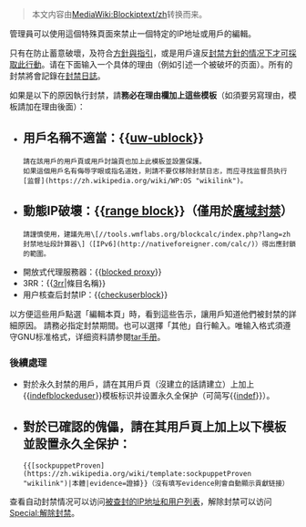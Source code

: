 > 本文内容由[MediaWiki:Blockiptext/zh](https://zh.wikipedia.org/wiki/MediaWiki:Blockiptext/zh)转换而来。


管理員可以使用這個特殊頁面來禁止一個特定的IP地址或用戶的編輯。

只有在防止蓄意破壞，及符合[方針與指引](https://zh.wikipedia.org/wiki/維基百科:方針與指引 "wikilink")，或是用戶違反[封禁方針的情况下才可採取此行動](https://zh.wikipedia.org/wiki/Wikipedia:封禁方針 "wikilink")。请在下面输入一个具体的理由（例如引述一个被破坏的页面）。所有的封禁將會記錄在[封禁日誌](https://zh.wikipedia.org/wiki/Special:Log/block "wikilink")。

如果是以下的原因執行封禁，請**務必在理由欄加上這些模板**（如須要另寫理由，模板請加在理由後面）：

  - 用戶名稱不適當：{{[uw-ublock](https://zh.wikipedia.org/wiki/Template:uw-ublock "wikilink")}}
      -
        請在該用戶的用戶頁或用戶討論頁也加上此模板並設置保護。
        如果這個用戶名有侮辱字眼或指名道姓，則請不要仅移除封禁日志，而应寻找监督员执行[监督](https://zh.wikipedia.org/wiki/WP:OS "wikilink")。
  - 動態IP破壞：{{[range block](https://zh.wikipedia.org/wiki/Template:range_block "wikilink")}}（僅用於[廣域封禁](https://zh.wikipedia.org/wiki/mw:Range_blocks "wikilink")）
      -
        請謹慎使用，建議先用\[//tools.wmflabs.org/blockcalc/index.php?lang=zh 封禁地址段計算器\]（[IPv6](http://nativeforeigner.com/calc/)）得出應封鎖的範圍。
  - 開放式代理服務器：{{[blocked proxy](https://zh.wikipedia.org/wiki/Template:blocked_proxy "wikilink")}}
  - 3RR：{{[3rr](https://zh.wikipedia.org/wiki/Template:3rr "wikilink")|條目名稱}}
  - 用户核查后封禁IP：{{[checkuserblock](https://zh.wikipedia.org/wiki/Template:checkuserblock "wikilink")}}

以方便這些用戶點選「編輯本頁」時，看到這些告示，讓用戶知道他們被封禁的詳細原因。 請務必指定封禁期間。也可以選擇「其他」自行輸入。唯输入格式須遵守GNU标准格式，详细资料請参閱[tar手册](http://www.gnu.org/software/tar/manual/html_node/tar_115.html)。

### 後續處理

  - 對於永久封禁的用戶，請在其用戶頁（沒建立的話請建立）上加上{{[indefblockeduser](https://zh.wikipedia.org/wiki/Template:indefblockeduser "wikilink")}}模板标识并设置永久全保护（可简写{{[indef](https://zh.wikipedia.org/wiki/Template:indef "wikilink")}}）。
  - 對於已確認的傀儡，請在其用戶頁上加上以下模板並設置永久全保护：
      -
        {{[sockpuppetProven](https://zh.wikipedia.org/wiki/template:sockpuppetProven "wikilink")|本體|evidence=證據}}（沒有填写evidence則會自動顯示貢獻链接）

查看自动封禁情况可以访问[被查封的IP地址和用户列表](https://zh.wikipedia.org/wiki/Special:Ipblocklist "wikilink")，解除封禁可以访问[Special:解除封禁](https://zh.wikipedia.org/wiki/Special:解除封禁 "wikilink")。